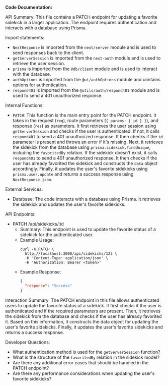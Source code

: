 **Code Documentation:**

API Summary:
This file contains a PATCH endpoint for updating a favorite sidekick in a larger application. The endpoint requires authentication and interacts with a database using Prisma.

Import statements:
- `NextResponse` is imported from the `next/server` module and is used to send responses back to the client.
- `getServerSession` is imported from the `next-auth` module and is used to retrieve the user session.
- `prisma` is imported from the `@db/client` module and is used to interact with the database.
- `authOptions` is imported from the `@ui/authOptions` module and contains options for authentication.
- `respond401` is imported from the `@utils/auth/respond401` module and is used to send a 401 unauthorized response.

Internal Functions:
- `PATCH`: This function is the main entry point for the PATCH endpoint. It takes in the request (`req`), route parameters (`{ params: { id } }`), and response (`res`) as parameters. It first retrieves the user session using `getServerSession` and checks if the user is authenticated. If not, it calls `respond401` to send a 401 unauthorized response. It then checks if the `id` parameter is present and throws an error if it's missing. Next, it retrieves the sidekick from the database using `prisma.sidekick.findUnique`, including the `favoritedBy` relation. If the sidekick doesn't exist, it calls `respond401` to send a 401 unauthorized response. It then checks if the user has already favorited the sidekick and constructs the `data` object accordingly. Finally, it updates the user's favorite sidekicks using `prisma.user.update` and returns a success response using `NextResponse.json`.

External Services:
- Database: The code interacts with a database using Prisma. It retrieves the sidekick and updates the user's favorite sidekicks.

API Endpoints:
- PATCH /api/sidekicks/:id
  - Summary: This endpoint is used to update the favorite status of a sidekick for the authenticated user.
  - Example Usage:
    ```
    curl -X PATCH \
      http://localhost:3000/api/sidekicks/123 \
      -H 'Content-Type: application/json' \
      -H 'Authorization: Bearer <token>'
    ```
  - Example Response:
    ```json
    {
      "response": "Success"
    }
    ```

Interaction Summary:
The PATCH endpoint in this file allows authenticated users to update the favorite status of a sidekick. It first checks if the user is authenticated and if the required parameters are present. Then, it retrieves the sidekick from the database and checks if the user has already favorited it. Based on this information, it constructs the data object for updating the user's favorite sidekicks. Finally, it updates the user's favorite sidekicks and returns a success response.

Developer Questions:
- What authentication method is used for the `getServerSession` function?
- What is the structure of the `favoritedBy` relation in the sidekick model?
- Are there any additional error cases that should be handled in the PATCH endpoint?
- Are there any performance considerations when updating the user's favorite sidekicks?